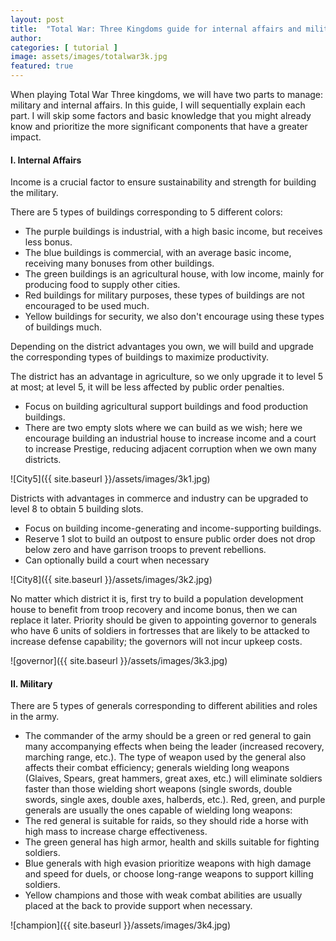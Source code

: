 ```yaml
---
layout: post
title:  "Total War: Three Kingdoms guide for internal affairs and military"
author:
categories: [ tutorial ]
image: assets/images/totalwar3k.jpg
featured: true
---
```


When playing Total War Three kingdoms, we will have two parts to manage: military and internal affairs. In this guide, I will sequentially explain each part. I will skip some factors and basic knowledge that you might already know and prioritize the more significant components that have a greater impact.

#### I. Internal Affairs
Income is a crucial factor to ensure sustainability and strength for building the military.

There are 5 types of buildings corresponding to 5 different colors:
- The purple buildings is industrial, with a high basic income, but receives less bonus.
- The blue buildings is commercial, with an average basic income, receiving many bonuses from other buildings.
- The green buildings is an agricultural house, with low income, mainly for producing food to supply other cities.
- Red buildings for military purposes, these types of buildings are not encouraged to be used much.
- Yellow buildings for security, we also don't encourage using these types of buildings much.

Depending on the district advantages you own, we will build and upgrade the corresponding types of buildings to maximize productivity.

The district has an advantage in agriculture, so we only upgrade it to level 5 at most; at level 5, it will be less affected by public order penalties.
- Focus on building agricultural support buildings and food production buildings.
- There are two empty slots where we can build as we wish; here we encourage building an industrial house to increase income and a court to increase Prestige, reducing adjacent corruption when we own many districts.

![City5]({{ site.baseurl }}/assets/images/3k1.jpg)

Districts with advantages in commerce and industry can be upgraded to level 8 to obtain 5 building slots.
- Focus on building income-generating and income-supporting buildings.
- Reserve 1 slot to build an outpost to ensure public order does not drop below zero and have garrison troops to prevent rebellions.
- Can optionally build a court when necessary

![City8]({{ site.baseurl }}/assets/images/3k2.jpg)

No matter which district it is, first try to build a population development house to benefit from troop recovery and income bonus, then we can replace it later.
Priority should be given to appointing governor to generals who have 6 units of soldiers in fortresses that are likely to be attacked to increase defense capability; the governors will not incur upkeep costs.

![governor]({{ site.baseurl }}/assets/images/3k3.jpg)

#### II. Military
There are 5 types of generals corresponding to different abilities and roles in the army.
- The commander of the army should be a green or red general to gain many accompanying effects when being the leader (increased recovery, marching range, etc.).
The type of weapon used by the general also affects their combat efficiency; generals wielding long weapons (Glaives, Spears, great hammers, great axes, etc.) will eliminate soldiers faster than those wielding short weapons (single swords, double swords, single axes, double axes, halberds, etc.). Red, green, and purple generals are usually the ones capable of wielding long weapons:
- The red general is suitable for raids, so they should ride a horse with high mass to increase charge effectiveness.
- The green general has high armor, health and skills suitable for fighting soldiers.
- Blue generals with high evasion prioritize weapons with high damage and speed for duels, or choose long-range weapons to support killing soldiers.
- Yellow champions and those with weak combat abilities are usually placed at the back to provide support when necessary.

![champion]({{ site.baseurl }}/assets/images/3k4.jpg)

